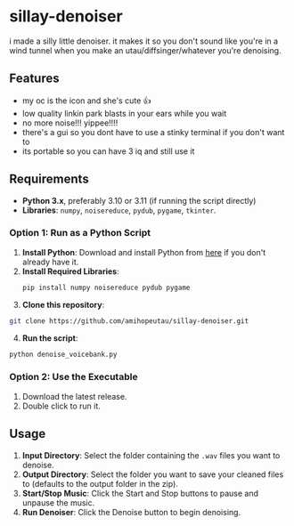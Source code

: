# sillay-denoiser
i made a silly little denoiser. it makes it so you don't sound like you're in a wind tunnel when you make an utau/diffsinger/whatever you're denoising.

## Features
- my oc is the icon and she's cute 👍
- low quality linkin park blasts in your ears while you wait
- no more noise!!! yippee!!!!
- there's a gui so you dont have to use a stinky terminal if you don't want to
- its portable so you can have 3 iq and still use it

## Requirements
- **Python 3.x**, preferably 3.10 or 3.11 (if running the script directly)
- **Libraries**: `numpy`, `noisereduce`, `pydub`, `pygame`, `tkinter`.

### Option 1: Run as a Python Script
1. **Install Python**: Download and install Python from [here](https://www.python.org/) if you don't already have it.
2. **Install Required Libraries**:
   ```bash
   pip install numpy noisereduce pydub pygame
   ```
3. **Clone this repository**:
  ```bash
  git clone https://github.com/amihopeutau/sillay-denoiser.git
  ```
4. **Run the script**:
  ```bash
  python denoise_voicebank.py
  ```
### Option 2: Use the Executable
1. Download the latest release.
2. Double click to run it.

## Usage
1. **Input Directory**: Select the folder containing the `.wav` files you want to denoise.
2. **Output Directory**: Select the folder you want to save your cleaned files to (defaults to the output folder in the zip).
3. **Start/Stop Music**: Click the Start and Stop buttons to pause and unpause the music.
4. **Run Denoiser**: Click the Denoise button to begin denoising.

